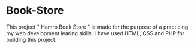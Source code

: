 # Book-Store
This project " Hamro Book Store " is made for the purpose of a practicing my web development learing skills.
I have used HTML, CSS and PHP for building this project.

